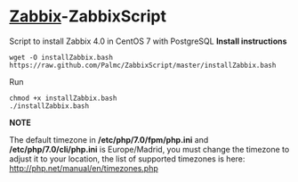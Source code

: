 # [Zabbix](https://www.zabbix.com/)-ZabbixScript

Script to install Zabbix 4.0 in CentOS 7 with PostgreSQL
**Install instructions**
```
wget -O installZabbix.bash https://raw.github.com/Palmc/ZabbixScript/master/installZabbix.bash
```
Run
```
chmod +x installZabbix.bash
./installZabbix.bash
```
**NOTE**

The default timezone in **/etc/php/7.0/fpm/php.ini** and **/etc/php/7.0/cli/php.ini** is Europe/Madrid, you must change the timezone to adjust it to your location, the list of supported timezones is here: http://php.net/manual/en/timezones.php
